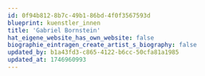 ```yaml
---
id: 0f94b812-8b7c-49b1-86bd-4f0f3567593d
blueprint: kuenstler_innen
title: 'Gabriel Bornstein'
hat_eigene_website_has_own_website: false
biographie_eintragen_create_artist_s_biography: false
updated_by: b1a43fd3-c865-4122-b6cc-50cfa81a1985
updated_at: 1746960993
---
```

